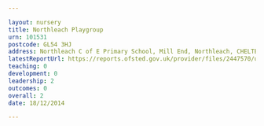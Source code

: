 ```yaml
---

layout: nursery
title: Northleach Playgroup
urn: 101531
postcode: GL54 3HJ
address: Northleach C of E Primary School, Mill End, Northleach, CHELTENHAM, Gloucestershire, GL54 3HJ
latestReportUrl: https://reports.ofsted.gov.uk/provider/files/2447570/urn/101531.pdf
teaching: 0
development: 0
leadership: 2
outcomes: 0
overall: 2
date: 18/12/2014

---
```

